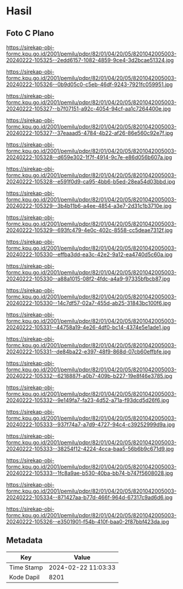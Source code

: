 # Hasil

## Foto C Plano

https://sirekap-obj-formc.kpu.go.id/2001/pemilu/pdpr/82/01/04/20/05/8201042005003-20240222-105325--2edd6157-1082-4859-9ce4-3d2bcae51324.jpg

https://sirekap-obj-formc.kpu.go.id/2001/pemilu/pdpr/82/01/04/20/05/8201042005003-20240222-105326--0b9d05c0-c5eb-46df-9243-7921fc059951.jpg

https://sirekap-obj-formc.kpu.go.id/2001/pemilu/pdpr/82/01/04/20/05/8201042005003-20240222-105327--b7f07151-a92c-4054-94cf-aa1c7264400e.jpg

https://sirekap-obj-formc.kpu.go.id/2001/pemilu/pdpr/82/01/04/20/05/8201042005003-20240222-105327--37eaaad5-4784-4b22-af26-86e560c92e7f.jpg

https://sirekap-obj-formc.kpu.go.id/2001/pemilu/pdpr/82/01/04/20/05/8201042005003-20240222-105328--d659e302-1f7f-4914-9c7e-e86d056b607a.jpg

https://sirekap-obj-formc.kpu.go.id/2001/pemilu/pdpr/82/01/04/20/05/8201042005003-20240222-105328--e591f0d9-ca95-4bb6-b5ed-28ea54d03bbd.jpg

https://sirekap-obj-formc.kpu.go.id/2001/pemilu/pdpr/82/01/04/20/05/8201042005003-20240222-105329--3b4b11b6-a4ee-4854-a3e7-2d31c1b3710e.jpg

https://sirekap-obj-formc.kpu.go.id/2001/pemilu/pdpr/82/01/04/20/05/8201042005003-20240222-105329--693fc479-4e0c-402c-8558-cc5deae7312f.jpg

https://sirekap-obj-formc.kpu.go.id/2001/pemilu/pdpr/82/01/04/20/05/8201042005003-20240222-105330--effba3dd-ea3c-42e2-9a12-ea4740d5c60a.jpg

https://sirekap-obj-formc.kpu.go.id/2001/pemilu/pdpr/82/01/04/20/05/8201042005003-20240222-105330--a88a1015-08f2-4fdc-a4a9-97335bfbcb87.jpg

https://sirekap-obj-formc.kpu.go.id/2001/pemilu/pdpr/82/01/04/20/05/8201042005003-20240222-105330--14c7df57-02a7-455d-ab25-31843bc100f6.jpg

https://sirekap-obj-formc.kpu.go.id/2001/pemilu/pdpr/82/01/04/20/05/8201042005003-20240222-105331--44758a19-4e26-4df0-bc14-4374e5e1ade1.jpg

https://sirekap-obj-formc.kpu.go.id/2001/pemilu/pdpr/82/01/04/20/05/8201042005003-20240222-105331--de84ba22-e397-48f9-868d-07cb60effbfe.jpg

https://sirekap-obj-formc.kpu.go.id/2001/pemilu/pdpr/82/01/04/20/05/8201042005003-20240222-105332--6218887f-a0b7-409b-b227-19e8f46e3785.jpg

https://sirekap-obj-formc.kpu.go.id/2001/pemilu/pdpr/82/01/04/20/05/8201042005003-20240222-105332--9e149fa7-fa23-4d52-a71a-f93dcd5d26f6.jpg

https://sirekap-obj-formc.kpu.go.id/2001/pemilu/pdpr/82/01/04/20/05/8201042005003-20240222-105333--937f74a7-a7d9-4727-94c4-c39252999d9a.jpg

https://sirekap-obj-formc.kpu.go.id/2001/pemilu/pdpr/82/01/04/20/05/8201042005003-20240222-105333--38254f12-4224-4cca-baa5-56b6b9c671d9.jpg

https://sirekap-obj-formc.kpu.go.id/2001/pemilu/pdpr/82/01/04/20/05/8201042005003-20240222-105333--1fc8a9ae-b530-40ba-bb74-b747f5608028.jpg

https://sirekap-obj-formc.kpu.go.id/2001/pemilu/pdpr/82/01/04/20/05/8201042005003-20240222-105334--871427aa-b77d-466f-964d-67317c9ad6d6.jpg

https://sirekap-obj-formc.kpu.go.id/2001/pemilu/pdpr/82/01/04/20/05/8201042005003-20240222-105326--e3501901-f54b-410f-baa0-2f87bbf423da.jpg


## Metadata

| Key        | Value               |
| ---------- | ------------------- |
| Time Stamp | 2024-02-22 11:03:33 |
| Kode Dapil | 8201                |




